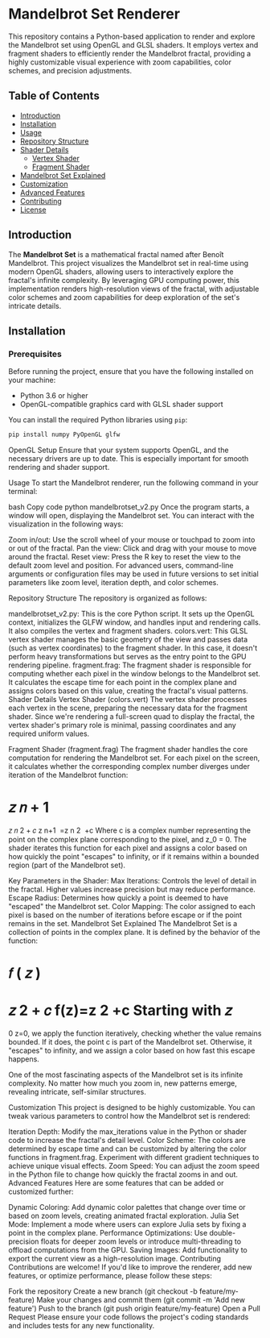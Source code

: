 # Mandelbrot Set Renderer

This repository contains a Python-based application to render and explore the Mandelbrot set using OpenGL and GLSL shaders. It employs vertex and fragment shaders to efficiently render the Mandelbrot fractal, providing a highly customizable visual experience with zoom capabilities, color schemes, and precision adjustments.

## Table of Contents

- [Introduction](#introduction)
- [Installation](#installation)
- [Usage](#usage)
- [Repository Structure](#repository-structure)
- [Shader Details](#shader-details)
  - [Vertex Shader](#vertex-shader)
  - [Fragment Shader](#fragment-shader)
- [Mandelbrot Set Explained](#mandelbrot-set-explained)
- [Customization](#customization)
- [Advanced Features](#advanced-features)
- [Contributing](#contributing)
- [License](#license)

## Introduction

The **Mandelbrot Set** is a mathematical fractal named after Benoît Mandelbrot. This project visualizes the Mandelbrot set in real-time using modern OpenGL shaders, allowing users to interactively explore the fractal's infinite complexity. By leveraging GPU computing power, this implementation renders high-resolution views of the fractal, with adjustable color schemes and zoom capabilities for deep exploration of the set's intricate details.

## Installation

### Prerequisites

Before running the project, ensure that you have the following installed on your machine:

- Python 3.6 or higher
- OpenGL-compatible graphics card with GLSL shader support

You can install the required Python libraries using `pip`:

```bash
pip install numpy PyOpenGL glfw
```

OpenGL Setup
Ensure that your system supports OpenGL, and the necessary drivers are up to date. This is especially important for smooth rendering and shader support.

Usage
To start the Mandelbrot renderer, run the following command in your terminal:

bash
Copy code
python mandelbrotset_v2.py
Once the program starts, a window will open, displaying the Mandelbrot set. You can interact with the visualization in the following ways:

Zoom in/out: Use the scroll wheel of your mouse or touchpad to zoom into or out of the fractal.
Pan the view: Click and drag with your mouse to move around the fractal.
Reset view: Press the R key to reset the view to the default zoom level and position.
For advanced users, command-line arguments or configuration files may be used in future versions to set initial parameters like zoom level, iteration depth, and color schemes.

Repository Structure
The repository is organized as follows:

mandelbrotset_v2.py: This is the core Python script. It sets up the OpenGL context, initializes the GLFW window, and handles input and rendering calls. It also compiles the vertex and fragment shaders.
colors.vert: This GLSL vertex shader manages the basic geometry of the view and passes data (such as vertex coordinates) to the fragment shader. In this case, it doesn't perform heavy transformations but serves as the entry point to the GPU rendering pipeline.
fragment.frag: The fragment shader is responsible for computing whether each pixel in the window belongs to the Mandelbrot set. It calculates the escape time for each point in the complex plane and assigns colors based on this value, creating the fractal's visual patterns.
Shader Details
Vertex Shader (colors.vert)
The vertex shader processes each vertex in the scene, preparing the necessary data for the fragment shader. Since we're rendering a full-screen quad to display the fractal, the vertex shader's primary role is minimal, passing coordinates and any required uniform values.

Fragment Shader (fragment.frag)
The fragment shader handles the core computation for rendering the Mandelbrot set. For each pixel on the screen, it calculates whether the corresponding complex number diverges under iteration of the Mandelbrot function:

𝑧
𝑛
+
1
=
𝑧
𝑛
2
+
𝑐
z 
n+1
​
 =z 
n
2
​
 +c
Where c is a complex number representing the point on the complex plane corresponding to the pixel, and z_0 = 0. The shader iterates this function for each pixel and assigns a color based on how quickly the point "escapes" to infinity, or if it remains within a bounded region (part of the Mandelbrot set).

Key Parameters in the Shader:
Max Iterations: Controls the level of detail in the fractal. Higher values increase precision but may reduce performance.
Escape Radius: Determines how quickly a point is deemed to have "escaped" the Mandelbrot set.
Color Mapping: The color assigned to each pixel is based on the number of iterations before escape or if the point remains in the set.
Mandelbrot Set Explained
The Mandelbrot Set is a collection of points in the complex plane. It is defined by the behavior of the function:

𝑓
(
𝑧
)
=
𝑧
2
+
𝑐
f(z)=z 
2
 +c
Starting with 
𝑧
=
0
z=0, we apply the function iteratively, checking whether the value remains bounded. If it does, the point c is part of the Mandelbrot set. Otherwise, it "escapes" to infinity, and we assign a color based on how fast this escape happens.

One of the most fascinating aspects of the Mandelbrot set is its infinite complexity. No matter how much you zoom in, new patterns emerge, revealing intricate, self-similar structures.

Customization
This project is designed to be highly customizable. You can tweak various parameters to control how the Mandelbrot set is rendered:

Iteration Depth: Modify the max_iterations value in the Python or shader code to increase the fractal's detail level.
Color Scheme: The colors are determined by escape time and can be customized by altering the color functions in fragment.frag. Experiment with different gradient techniques to achieve unique visual effects.
Zoom Speed: You can adjust the zoom speed in the Python file to change how quickly the fractal zooms in and out.
Advanced Features
Here are some features that can be added or customized further:

Dynamic Coloring: Add dynamic color palettes that change over time or based on zoom levels, creating animated fractal exploration.
Julia Set Mode: Implement a mode where users can explore Julia sets by fixing a point in the complex plane.
Performance Optimizations: Use double-precision floats for deeper zoom levels or introduce multi-threading to offload computations from the GPU.
Saving Images: Add functionality to export the current view as a high-resolution image.
Contributing
Contributions are welcome! If you'd like to improve the renderer, add new features, or optimize performance, please follow these steps:

Fork the repository
Create a new branch (git checkout -b feature/my-feature)
Make your changes and commit them (git commit -m 'Add new feature')
Push to the branch (git push origin feature/my-feature)
Open a Pull Request
Please ensure your code follows the project's coding standards and includes tests for any new functionality.
